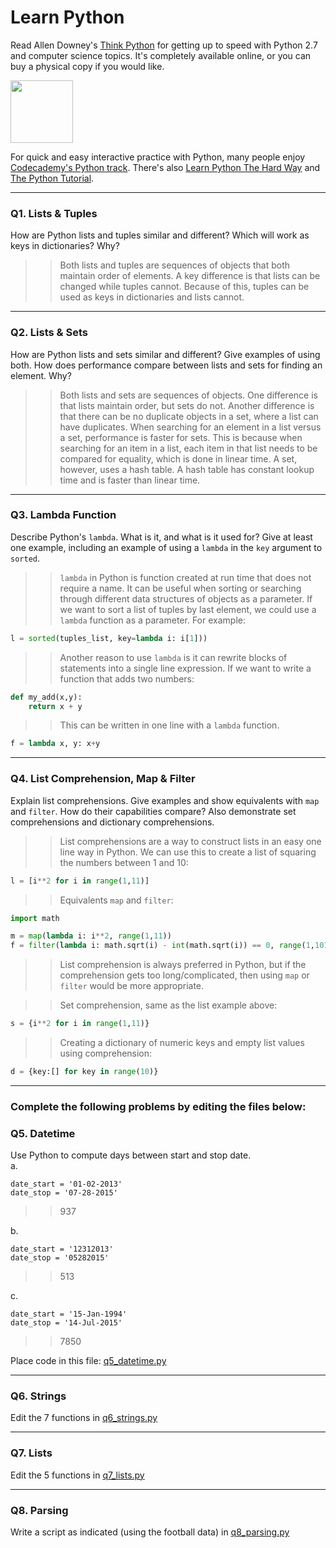 # Learn Python

Read Allen Downey's [Think Python](http://www.greenteapress.com/thinkpython/) for getting up to speed with Python 2.7 and computer science topics. It's completely available online, or you can buy a physical copy if you would like.

<a href="http://www.greenteapress.com/thinkpython/"><img src="img/think_python.png" style="width: 100px;" target="_blank"></a>

For quick and easy interactive practice with Python, many people enjoy [Codecademy's Python track](http://www.codecademy.com/en/tracks/python). There's also [Learn Python The Hard Way](http://learnpythonthehardway.org/book/) and [The Python Tutorial](https://docs.python.org/2/tutorial/).

---

### Q1. Lists &amp; Tuples

How are Python lists and tuples similar and different? Which will work as keys in dictionaries? Why?

>> Both lists and tuples are sequences of objects that both maintain order of elements. A key difference is that lists can be changed while tuples cannot. Because of this, tuples can be used as keys in dictionaries and lists cannot.

---

### Q2. Lists &amp; Sets

How are Python lists and sets similar and different? Give examples of using both. How does performance compare between lists and sets for finding an element. Why?

>> Both lists and sets are sequences of objects. One difference is that lists maintain order, but sets do not. Another difference is that there can be no duplicate objects in a set, where a list can have duplicates. When searching for an element in a list versus a set, performance is faster for sets. This is because when searching for an item in a list, each item in that list needs to be compared for equality, which is done in linear time. A set, however, uses a hash table. A hash table has constant lookup time and is faster than linear time.

---

### Q3. Lambda Function

Describe Python's `lambda`. What is it, and what is it used for? Give at least one example, including an example of using a `lambda` in the `key` argument to `sorted`.

>> `lambda` in Python is function created at run time that does not require a name. It can be useful when sorting or searching through different data structures of objects as a parameter. If we want to sort a list of tuples by last element, we could use a `lambda` function as a parameter. For example:
```python
l = sorted(tuples_list, key=lambda i: i[1]))  
```
>> Another reason to use `lambda` is it can rewrite blocks of statements into a single line expression. If we want to write a function that adds two numbers:
```python
def my_add(x,y):
    return x + y
```
>> This can be written in one line with a `lambda` function.
```python
f = lambda x, y: x+y
```

---

### Q4. List Comprehension, Map &amp; Filter

Explain list comprehensions. Give examples and show equivalents with `map` and `filter`. How do their capabilities compare? Also demonstrate set comprehensions and dictionary comprehensions.

>> List comprehensions are a way to construct lists in an easy one line way in Python. We can use this to create a list of squaring the numbers between 1 and 10:
```python
l = [i**2 for i in range(1,11)]
```
>> Equivalents `map` and `filter`:
```python
import math

m = map(lambda i: i**2, range(1,11))
f = filter(lambda i: math.sqrt(i) - int(math.sqrt(i)) == 0, range(1,101))
```
>> List comprehension is always preferred in Python, but if the comprehension gets too long/complicated, then using `map` or `filter` would be more appropriate.

>> Set comprehension, same as the list example above:
```python
s = {i**2 for i in range(1,11)}
```
>> Creating a dictionary of numeric keys and empty list values using comprehension:
```python
d = {key:[] for key in range(10)}
``` 

---

### Complete the following problems by editing the files below:

### Q5. Datetime
Use Python to compute days between start and stop date.   
a.  

```
date_start = '01-02-2013'    
date_stop = '07-28-2015'
```

>> 937

b.  
```
date_start = '12312013'  
date_stop = '05282015'  
```

>> 513

c.  
```
date_start = '15-Jan-1994'      
date_stop = '14-Jul-2015'  
```

>> 7850

Place code in this file: [q5_datetime.py](python/q5_datetime.py)

---

### Q6. Strings
Edit the 7 functions in [q6_strings.py](python/q6_strings.py)

---

### Q7. Lists
Edit the 5 functions in [q7_lists.py](python/q7_lists.py)

---

### Q8. Parsing
Write a script as indicated (using the football data) in [q8_parsing.py](python/q8_parsing.py)





